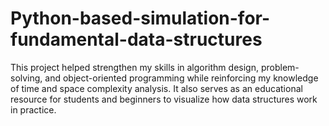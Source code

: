 # Python-based-simulation-for-fundamental-data-structures
This project helped strengthen my skills in algorithm design, problem-solving, and object-oriented programming while reinforcing my knowledge of time and space complexity analysis. It also serves as an educational resource for students and beginners to visualize how data structures work in practice.
